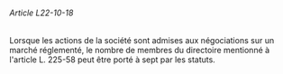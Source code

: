 ###### Article L22-10-18

Lorsque les actions de la société sont admises aux négociations sur un marché réglementé, le nombre de membres du directoire mentionné à l'article L. 225-58 peut être porté à sept par les statuts.

